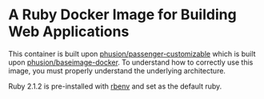 A Ruby Docker Image for Building Web Applications
===========

This container is built upon [phusion/passenger-customizable](https://github.com/phusion/passenger-docker) which is built upon [phusion/baseimage-docker](https://github.com/phusion/baseimage-docker). To understand how to correctly use this image, you must properly understand the underlying architecture.

Ruby 2.1.2 is pre-installed with [rbenv](https://github.com/sstephenson/rbenv) and set as the default ruby.
